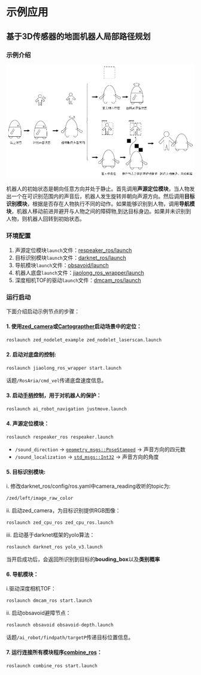 # 示例应用

## 基于3D传感器的地面机器人局部路径规划
### 示例介绍
![示例介绍](https://github.com/jixingwu/combine/blob/master/example.png)

机器人的初始状态是朝向任意方向并处于静止。首先调用**声源定位模块**，当人物发出一个在可识别范围内的声音后，机器人发生旋转并朝向声源方向。然后调用**目标识别模块**，根据是否存在人物执行不同的动作。如果能够识别到人物，调用**导航模块**，机器人移动前进并避开与人物之间的障碍物,到达目标身边。如果并未识别到人物，则机器人回转到初始状态。

### 环境配置
1. 声源定位模块`launch`文件：[respeaker_ros/launch](https://github.com/furushchev/respeaker_ros/tree/master/launch)
2. 目标识别模块`launch`文件：[darknet_ros/launch](https://github.com/leggedrobotics/darknet_ros/tree/master/darknet_ros/launch)
3. 导航模块`launch`文件：[obsavoid/launch](https://github.com/jixingwu/obsavoid/tree/master/obsavoid/launch)
4. 机器人底盘`launch`文件：[jiaolong_ros_wrapper/launch](https://github.com/NLS-SJTU/jiaolong_ros_wrapper/tree/master/launch)
5. 深度相机TOF的驱动`launch`文件：[dmcam_ros/launch](https://github.com/smarttofsdk/SDK/tree/master/ros/src/dmcam_ros/launch)

### 运行启动
下面介绍启动示例节点的步骤：
#### 1. 使用[zed_camera](http://192.168.22.201/software/sensors/ai_robot_sensors/startup.html#zed-camera)或[Cartograpther](http://192.168.22.201/software/localization/cartographer/startup.html#id3)启动场景中的定位：
```bash
roslaunch zed_nodelet_example zed_nodelet_laserscan.launch
```
#### 2. 启动对底盘的控制:
```bash
roslaunch jiaolong_ros_wrapper start.launch
```
话题`/RosAria/cmd_vel`传递底盘速度信息。
#### 3. 启动[手柄](http://192.168.22.201/software/navigation/startup.html#id8)控制，用于对机器人的保护：
```bash
roslaunch ai_robot_navigation justmove.launch
```
#### 4. 声源定位模块：
```bash
roslaunch respeaker_ros respeaker.launch
```
- `/sound_direction` → [`geometry_msgs::PoseStamped`](http://docs.ros.org/api/geometry_msgs/html/msg/PoseStamped.html) → 声音方向的四元数
- `/sound_localization` → [`std_msgs::Int32`](http://docs.ros.org/hydro/api/std_msgs/html/msg/Int32.html) → 声音方向的角度
#### 5. 目标识别模块:
i. 修改darknet_ros/config/ros.yaml中camera_reading收听的topic为:
```bash
/zed/left/image_raw_color
```
ii. 启动zed_camera，为目标识别提供RGB图像：
```bash
roslaunch zed_cpu_ros zed_cpu_ros.launch
```
iii. 启动基于darknet框架的yolo算法：
```bash
roslaunch darknet_ros yolo_v3.launch
```
当开启成功后，会返回所识别到目标的**bouding_box**以及**类别概率**
#### 6. 导航模块：
i.驱动深度相机TOF：
```bash
roslaunch dmcam_ros start.launch
```
ii. 启动obsavoid避障节点：
```bash
roslaunch obsavoid obsavoid-depth.launch
```
话题`/ai_robot/findpath/targetP`传递目标位置信息。
#### 7. 运行连接所有模块程序[combine_ros](https://github.com/jixingwu/combine/tree/master/combine_ros)：
```bash
roslaunch combine_ros start.launch
```
